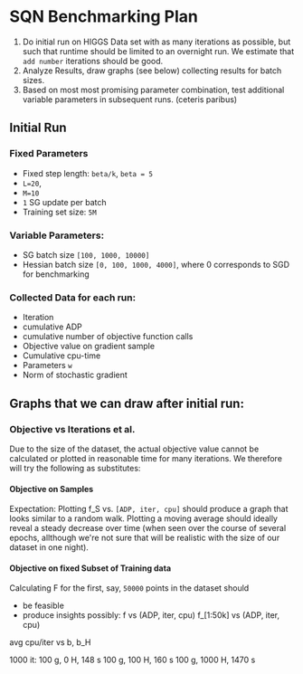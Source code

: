 # SQN Benchmarking Plan

1. Do initial run on HIGGS Data set with as many iterations as possible, but such that runtime should be limited to an overnight run. We estimate that `add number` iterations should be good.
2. Analyze Results, draw graphs (see below) collecting results for batch sizes.
3. Based on most most promising parameter combination, test additional variable parameters in subsequent runs. (ceteris paribus)

## Initial Run

### Fixed Parameters
* Fixed step length: `beta/k`, `beta = 5`
* `L=20`,
* `M=10`
* `1` SG update per batch
* Training set size: `5M`

### Variable Parameters: 
 * SG batch size `[100, 1000, 10000]`
 * Hessian batch size `[0, 100, 1000, 4000]`, where 0 corresponds to SGD for benchmarking

### Collected Data for each run:
* Iteration
* cumulative ADP
* cumulative number of objective function calls
* Objective value on gradient sample
* Cumulative cpu-time
* Parameters `w`
* Norm of stochastic gradient 

## Graphs that we can draw after initial run:

### Objective vs Iterations et al.
Due to the size of the dataset, the actual objective value cannot be calculated or plotted in reasonable time for many iterations. We therefore will try the following as substitutes:

#### Objective on Samples
Expectation: Plotting f_S vs.  `[ADP, iter, cpu]` should produce a graph that looks similar to a random walk. Plotting a moving average should ideally reveal a steady decrease over time (when seen over the course of several epochs, allthough we're not sure that will be realistic with the size of our dataset in one night).

#### Objective on fixed Subset of Training data
Calculating F for the first, say, `50000` points in the dataset should
- be feasible
- produce insights 
possibly: f vs (ADP, iter, cpu)
f_[1:50k] vs (ADP, iter, cpu)

avg cpu/iter vs b, b_H





1000 it:
100 g, 0 H, 148 s
100 g, 100 H, 160 s
100 g, 1000 H, 1470 s
